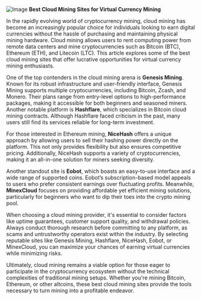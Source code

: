 
![Image](https://github.com/user-attachments/assets/31692037-0104-4703-abd1-696b6a7dd41b)
**Best Cloud Mining Sites for Virtual Currency Mining**

In the rapidly evolving world of cryptocurrency mining, cloud mining has become an increasingly popular choice for individuals looking to earn digital currencies without the hassle of purchasing and maintaining physical mining hardware. Cloud mining allows users to rent computing power from remote data centers and mine cryptocurrencies such as Bitcoin (BTC), Ethereum (ETH), and Litecoin (LTC). This article explores some of the best cloud mining sites that offer lucrative opportunities for virtual currency mining enthusiasts.

One of the top contenders in the cloud mining arena is **Genesis Mining**. Known for its robust infrastructure and user-friendly interface, Genesis Mining supports multiple cryptocurrencies, including Bitcoin, Zcash, and Monero. Their plans range from entry-level options to high-performance packages, making it accessible for both beginners and seasoned miners. Another notable platform is **Hashflare**, which specializes in Bitcoin cloud mining contracts. Although Hashflare faced criticism in the past, many users still find its services reliable for long-term investment.

For those interested in Ethereum mining, **NiceHash** offers a unique approach by allowing users to sell their hashing power directly on the platform. This not only provides flexibility but also ensures competitive pricing. Additionally, NiceHash supports a variety of cryptocurrencies, making it an all-in-one solution for miners seeking diversity.

Another standout site is **Eobot**, which boasts an easy-to-use interface and a wide range of supported coins. Eobot’s subscription-based model appeals to users who prefer consistent earnings over fluctuating profits. Meanwhile, **MinexCloud** focuses on providing affordable yet efficient mining solutions, particularly for beginners who want to dip their toes into the crypto mining pool.

When choosing a cloud mining provider, it's essential to consider factors like uptime guarantees, customer support quality, and withdrawal policies. Always conduct thorough research before committing to any platform, as scams and untrustworthy operators exist within the industry. By selecting reputable sites like Genesis Mining, Hashflare, NiceHash, Eobot, or MinexCloud, you can maximize your chances of earning virtual currencies while minimizing risks.

Ultimately, cloud mining remains a viable option for those eager to participate in the cryptocurrency ecosystem without the technical complexities of traditional mining setups. Whether you're mining Bitcoin, Ethereum, or other altcoins, these best cloud mining sites provide the tools necessary to turn mining into a profitable endeavor.